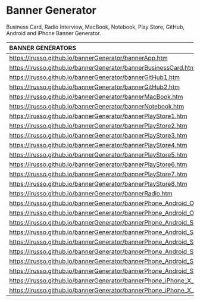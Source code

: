 # Banner Generator

Business Card, Radio Interview, MacBook, Notebook, Play Store, GitHub, Android and iPhone Banner Generator.

| BANNER GENERATORS | 
| :------------ |
| https://lrusso.github.io/bannerGenerator/bannerApp.htm |
| https://lrusso.github.io/bannerGenerator/bannerBusinessCard.htm |
| https://lrusso.github.io/bannerGenerator/bannerGitHub1.htm |
| https://lrusso.github.io/bannerGenerator/bannerGitHub2.htm |
| https://lrusso.github.io/bannerGenerator/bannerMacBook.htm |
| https://lrusso.github.io/bannerGenerator/bannerNotebook.htm |
| https://lrusso.github.io/bannerGenerator/bannerPlayStore1.htm |
| https://lrusso.github.io/bannerGenerator/bannerPlayStore2.htm |
| https://lrusso.github.io/bannerGenerator/bannerPlayStore3.htm |
| https://lrusso.github.io/bannerGenerator/bannerPlayStore4.htm |
| https://lrusso.github.io/bannerGenerator/bannerPlayStore5.htm |
| https://lrusso.github.io/bannerGenerator/bannerPlayStore6.htm |
| https://lrusso.github.io/bannerGenerator/bannerPlayStore7.htm |
| https://lrusso.github.io/bannerGenerator/bannerPlayStore8.htm |
| https://lrusso.github.io/bannerGenerator/bannerRadio.htm |
| https://lrusso.github.io/bannerGenerator/bannerPhone_Android_Old_Landscape.htm |
| https://lrusso.github.io/bannerGenerator/bannerPhone_Android_Old_Portrait.htm |
| https://lrusso.github.io/bannerGenerator/bannerPhone_Android_S9_Portrait.htm |
| https://lrusso.github.io/bannerGenerator/bannerPhone_Android_S9_Landscape.htm |
| https://lrusso.github.io/bannerGenerator/bannerPhone_Android_S10_Landscape.htm |
| https://lrusso.github.io/bannerGenerator/bannerPhone_Android_S10_Portrait.htm |
| https://lrusso.github.io/bannerGenerator/bannerPhone_Android_S20_Small_Landscape.htm |
| https://lrusso.github.io/bannerGenerator/bannerPhone_Android_S20_Small_Portrait.htm |
| https://lrusso.github.io/bannerGenerator/bannerPhone_iPhone_X_Landscape.htm |
| https://lrusso.github.io/bannerGenerator/bannerPhone_iPhone_X_Portrait.htm |
